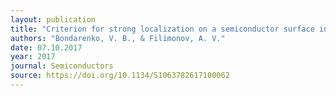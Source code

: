 ```yaml
---
layout: publication
title: "Criterion for strong localization on a semiconductor surface in the Thomas-Fermi approximation"
authors: "Bondarenko, V. B., & Filimonov, A. V."
date: 07.10.2017
year: 2017
journal: Semiconductors
source: https://doi.org/10.1134/S1063782617100062
---
```

